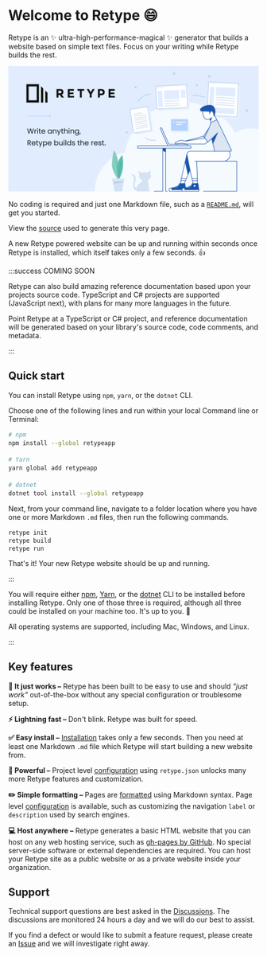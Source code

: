 # Welcome to Retype :smile:

Retype is an :sparkles: ultra-high-performance-magical :sparkles: generator that builds a website based on simple text files. Focus on your writing while Retype builds the rest. 

![Write anything, let Retype build the rest](static/retype-hero.svg)

No coding is required and just one Markdown file, such as a [`README.md`](https://www.makeareadme.com/), will get you started. 

View the [source](https://github.com/retypeapp/retype/blob/main/README.md) used to generate this very page.

A new Retype powered website can be up and running within seconds once Retype is installed, which itself takes only a few seconds. :+1:

:::success COMING SOON

Retype can also build amazing reference documentation based upon your projects source code. TypeScript and C# projects are supported (JavaScript next), with plans for many more languages in the future.

Point Retype at a TypeScript or C# project, and reference documentation will be generated based on your library's source code, code comments, and metadata.

:::

## Quick start

You can install Retype using `npm`, `yarn`, or the `dotnet` CLI. 

Choose one of the following lines and run within your local Command line or Terminal:

```sh
# npm
npm install --global retypeapp

# Yarn
yarn global add retypeapp

# dotnet
dotnet tool install --global retypeapp
```

Next, from your command line, navigate to a folder location where you have one or more Markdown `.md` files, then run the following commands.

```
retype init
retype build
retype run
```

That's it! Your new Retype website should be up and running. 

:::

You will require either [npm](https://www.npmjs.com/get-npm), [Yarn](https://classic.yarnpkg.com/en/docs/install/#mac-stable), or the [dotnet](https://dotnet.microsoft.com/download/dotnet-core) CLI to be installed before installing Retype. Only one of those three is required, although all three could be installed on your machine too. It's up to you. :raised_hands:

All operating systems are supported, including Mac, Windows, and Linux.

:::

## Key features

**:tada: It just works –** Retype has been built to be easy to use and should _"just work"_ out-of-the-box without any special configuration or troublesome setup.

**:zap: Lightning fast –** Don't blink. Retype was built for speed.

**:white_check_mark: Easy install –** [Installation](/getting_started.md) takes only a few seconds. Then you need at least one Markdown `.md` file which Retype will start building a new website from. 

**:muscle: Powerful –** Project level [configuration](project_configuration.md) using `retype.json` unlocks many more Retype features and customization.

**:pencil2: Simple formatting –** Pages are [formatted](/formatting.md) using Markdown syntax. Page level [configuration](/page_configuration.md) is available, such as customizing the navigation `label` or `description` used by search engines.

**:computer: Host anywhere –** Retype generates a basic HTML website that you can host on any web hosting service, such as [gh-pages by GitHub](https://docs.github.com/en/github/working-with-github-pages/creating-a-github-pages-site). No special server-side software or external dependencies are required. You can host your Retype site as a public website or as a private website inside your organization.

## Support

Technical support questions are best asked in the [Discussions](https://github.com/retypeapp/retype/discussions). The discussions are monitored 24 hours a day and we will do our best to assist.

If you find a defect or would like to submit a feature request, please create an [Issue](https://github.com/retypeapp/retype/issues) and we will investigate right away.